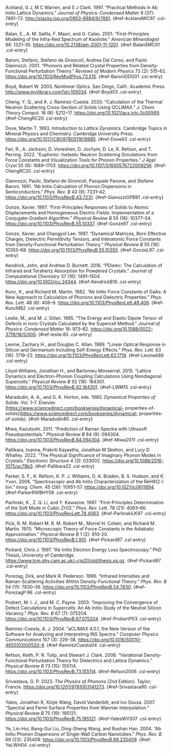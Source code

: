 
Ackland, G J, M C Warren, and S J Clark. 1997. “Practical Methods in Ab
Initio Lattice Dynamics.” *Journal of Physics: Condensed Matter* 9 (37):
7861–72. <http://stacks.iop.org/0953-8984/9/7861>.
{#ref-AcklandWC97 .csl-entry}

Balan, E., A. M. Saitta, F. Mauri, and G. Calas. 2001. “First-Principles
Modeling of the Infra-Red Spectrum of Kaolinite.” *American
Mineralogist* 86: 1321–30. <https://doi.org/10.2138/am-2001-11-1201>.
{#ref-BalanSMC01 .csl-entry}

Baroni, Stefano, Stefano de Gironcoli, Andrea Dal Corso, and Paolo
Giannozzi. 2001. “Phonons and Related Crystal Properties from
Density-Functional Perturbation Theory.” *Reviews of Modern Physics* 73
(2): 515–62. <https://doi.org/10.1103/RevModPhys.73.515>.
{#ref-BaroniDDG01 .csl-entry}

Boyd, Robert W. 2003. *Nonlinear Optics*. San Diego, Calif.: Academic
Press. <http://www.myilibrary.com?id=105034>.
{#ref-Boyd03 .csl-entry}

Cheng, Y. Q., and A. J. Ramirez-Cuesta. 2020. “Calculation of the
Thermal Neutron Scattering Cross-Section of Solids Using OCLIMAX.” *J.
Chem. Theory Comput.* 16 (8): 5212–17.
<https://doi.org/10.1021/acs.jctc.0c00569>.
{#ref-ChengRC20 .csl-entry}

Dove, Martin T. 1993. *Introduction to Lattice Dynamics*. Cambridge
Topics in Mineral Physics and Chemistry. Cambridge University Press.
<https://doi.org/10.1017/CBO9780511619885>.
{#ref-Dove93 .csl-entry}

Fair, R., A. Jackson, D. Voneshen, D. Jochym, D. Le, K. Refson, and T.
Perring. 2022. “Euphonic: Inelastic Neutron Scattering Simulations from
Force Constants and Visualization Tools for Phonon Properties.” *J Appl
Cryst* 55 (6): 1689–1703. <https://doi.org/10.1107/S1600576722009256>.
{#ref-ChengRC20 .csl-entry}

Giannozzi, Paolo, Stefano de Gironcoli, Pasquale Pavone, and Stefano
Baroni. 1991. “Ab Initio Calculation of Phonon Dispersions in
Semiconductors.” *Phys. Rev. B* 43 (9): 7231–42.
<https://doi.org/10.1103/PhysRevB.43.7231>.
{#ref-GianozziGPB91 .csl-entry}

Gonze, Xavier. 1997. “First-Principles Responses of Solids to Atomic
Displacements and Homogeneous Electric Fields: Implementation of a
Conjugate-Gradient Algorithm.” *Physical Review B* 55 (16): 10377–54.
<https://doi.org/10.1103/PhysRevB.55.10337>.
{#ref-Gonze97 .csl-entry}

Gonze, Xavier, and Changyol Lee. 1997. “Dynamical Matrices, Born
Effective Charges, Dielectric Permittivity Tensors, and Interatomic
Force Constants from Density-Functional Perturbation Theory.” *Physical
Review B* 55 (16): 10355–68.
<https://doi.org/10.1103/PhysRevB.55.10355>.
{#ref-GonzeL97 .csl-entry}

Kendrick, John, and Andrew D. Burnett. 2016. “PDielec: The Calculation
of Infrared and Terahertz Absorption for Powdered Crystals.” *Journal of
Computational Chemistry* 37 (16): 1491–1504.
<https://doi.org/10.1002/jcc.24344>.
{#ref-KendrickB16 .csl-entry}

Kunc, K., and Richard M. Martin. 1982. “Ab Initio Force Constants of
GaAs: A New Approach to Calculation of Phonons and Dielectric
Properties.” *Phys. Rev. Lett.* 48 (6): 406–9.
<https://doi.org/10.1103/PhysRevLett.48.406>.
{#ref-KuncM82 .csl-entry}

Leslie, M., and M. J. Gillan. 1985. “The Energy and Elastic Dipole
Tensor of Defects in Ionic Crystals Calculated by the Supercell Method.”
*Journal of Physics: Condensed Matter* 18: 973–82.
<https://doi.org/10.1088/0022-3719/18/5/005>.
{#ref-leslie:85 .csl-entry}

Levine, Zachary H., and Douglas C. Allan. 1989. “Linear Optical Response
in Silicon and Germanium Including Self-Energy Effects.” *Phys. Rev.
Lett.* 63 (16): 1719–22. <https://doi.org/10.1103/PhysRevLett.63.1719>.
{#ref-LevineA89 .csl-entry}

Lloyd-Williams, Jonathan H., and Bartomeu Monserrat. 2015. “Lattice
Dynamics and Electron-Phonon Coupling Calculations Using Nondiagonal
Supercells.” *Physical Review B* 92 (18): 184301.
<https://doi.org/10.1103/PhysRevB.92.184301>.
{#ref-LWM15 .csl-entry}

Maradudin, A. A., and G. K. Horton, eds. 1980. *Dynamical Properties of
Solids*. Vol. 1–7. Elsevier.
[https://www.sciencedirect.com/bookseries/dynamical-
properties-of-solids](https://www.sciencedirect.com/bookseries/dynamical-
                  properties-of-solids).
{#ref-Maradudin80 .csl-entry}

Miwa, Kazutoshi. 2011. “Prediction of Raman Spectra with Ultrasoft
Pseudopotentials.” *Physical Review B* 84 (9): 094304.
<https://doi.org/10.1103/PhysRevB.84.094304>.
{#ref-Miwa2011 .csl-entry}

Pallikara, Ioanna, Prakriti Kayastha, Jonathan M Skelton, and Lucy D
Whalley. 2022. “The Physical Significance of Imaginary Phonon Modes in
Crystals.” *Electronic Structure* 4 (3): 033002.
<https://doi.org/10.1088/2516-1075/ac78b3>.
{#ref-Pallikara22 .csl-entry}

Parker, S. F., K. Refson, K. P. J. Williams, D. A. Braden, B. S. Hudson,
and K. Yvon. 2006. “Spectroscopic and Ab Initio Characterization of the
ReH9(2-) Ion.” *Inorg. Chem.* 45 (26): 10951–57.
<https://doi.org/10.1021/ic0611894>.
{#ref-ParkerRWBHY06 .csl-entry}

Parlinski, K., Z. Q. Li, and Y. Kawazoe. 1997. “First-Principles
Determination of the Soft Mode in Cubic $ZrO2$.” *Phys. Rev. Lett.* 78
(21): 4063–66. <https://doi.org/10.1103/PhysRevLett.78.4063>.
{#ref-ParlinskiLK97 .csl-entry}

Pick, R. M. Robert M. R. M. Robert M., Morrel H. Cohen, and Richard M.
Martin. 1970. “Microscopic Theory of Force Constants in the Adiabatic
Approximation.” *Physical Review B* 1 (2): 910–20.
<https://doi.org/10.1103/PhysRevB.1.910>.
{#ref-Pickard97 .csl-entry}

Pickard, Chris J. 1997. “Ab Initio Electron Energy Loss Spectroscopy.”
PhD Thesis, University of Cambridge.
<https://www.tcm.phy.cam.ac.uk/~cjp20/old/thesis.ps.gz>.
{#ref-Pickard97 .csl-entry}

Porezag, Dirk, and Mark R. Pederson. 1996. “Infrared Intensities and
Raman-Scattering Activities Within Density-Functional Theory.” *Phys.
Rev. B* 54 (11): 7830–36. <https://doi.org/10.1103/PhysRevB.54.7830>.
{#ref-PorezagP:96 .csl-entry}

Probert, M. I. J., and M. C. Payne. 2003. “Improving the Convergence of
Defect Calculations in Supercells: An Ab Initio Study of the Neutral
Silicon Vacancy.” *Phys. Rev. B* 67 (7): 075204.
<https://doi.org/10.1103/PhysRevB.67.075204>.
{#ref-ProbertP03 .csl-entry}

Ramirez-Cuesta, A. J. 2004. “aCLIMAX 4.0.1, the New Version of the
Software for Analyzing and Interpreting INS Spectra.” *Computer Physics
Communications* 157 (3): 226–38.
<https://doi.org/10.1016/S0010-4655(03)00520-4>.
{#ref-RamirezCuesta04 .csl-entry}

Refson, Keith, P. R. Tulip, and Stewart J. Clark. 2006. “Variational
Density-Functional Perturbation Theory for Dielectrics and Lattice
Dynamics.” *Physical Review B* 73 (15): 155114.
<https://doi.org/10.1103/PhysRevB.73.155114>.
{#ref-Refson2006 .csl-entry}

Srivastava, G. P. 2023. *The Physics of Phonons (2nd Edition)*. Taylor;
Francis. <https://doi.org/10.1201/9781003141273>.
{#ref-Srivastava90 .csl-entry}

Yates, Jonathan R, Xinjie Wang, David Vanderbilt, and Ivo Souza. 2007.
“Spectral and Fermi Surface Properties from Wannier Interpolation.”
*Physical Review B* 75 (19): 195121.
<https://doi.org/10.1103/PhysRevB.75.195121>.
{#ref-YatesWVS07 .csl-entry}

Ye, Lin-Hui, Bang-Gui Liu, Ding-Sheng Wang, and Rushan Han. 2004. “Ab
Initio Phonon Dispersions of Single-Wall Carbon Nanotubes.” *Phys. Rev.
B* 69 (23): 235409. <https://doi.org/10.1103/PhysRevB.69.235409>.
{#ref-YeLWH04 .csl-entry}
